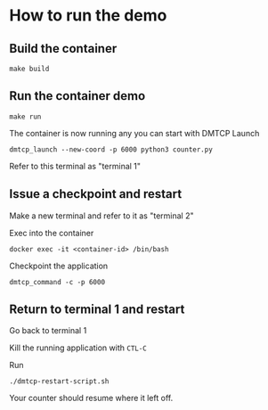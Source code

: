 # How to run the demo

## Build the container 

```make build```

## Run the container demo 

```make run```

The container is now running any you can start with DMTCP Launch


```
dmtcp_launch --new-coord -p 6000 python3 counter.py
```

Refer to this terminal as "terminal 1"

## Issue a checkpoint and restart 

Make a new terminal and refer to it as "terminal 2"

Exec into the container 

```
docker exec -it <container-id> /bin/bash 
```

Checkpoint the application 

```
dmtcp_command -c -p 6000
```

## Return to terminal 1 and restart 

Go back to terminal 1 

Kill the running application with `CTL-C` 

Run 

```
./dmtcp-restart-script.sh 
```

Your counter should resume where it left off. 